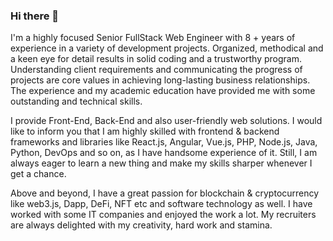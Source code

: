### Hi there 👋

I'm a highly focused Senior FullStack Web Engineer with 8 + years of experience in a variety of development projects. Organized, methodical and a keen eye for detail results in solid coding and a trustworthy program.
Understanding client requirements and communicating the progress of projects are core values in achieving long-lasting business relationships.
The experience and my academic education have provided me with some outstanding and technical skills.

I provide Front-End, Back-End and also user-friendly web solutions.
I would like to inform you that I am highly skilled with frontend & backend frameworks and libraries like React.js, Angular, Vue.js, PHP, Node.js, Java, Python, DevOps and so on, as I have handsome experience of it. Still, I am always eager to learn a new thing and make my skills sharper whenever I get a chance.

Above and beyond, I have a great passion for blockchain & cryptocurrency like web3.js, Dapp, DeFi, NFT etc and software technology as well. I have worked with some IT companies and enjoyed the work a lot. My recruiters are always delighted with my creativity, hard work and stamina.

<!--
**ElvisJin/ElvisJin** is a ✨ _special_ ✨ repository because its `README.md` (this file) appears on your GitHub profile.

Here are some ideas to get you started:

- 🔭 I’m currently working on ...
- 🌱 I’m currently learning ...
- 👯 I’m looking to collaborate on ...
- 🤔 I’m looking for help with ...
- 💬 Ask me about ...
- 📫 How to reach me: ...
- 😄 Pronouns: ...
- ⚡ Fun fact: ...
-->
